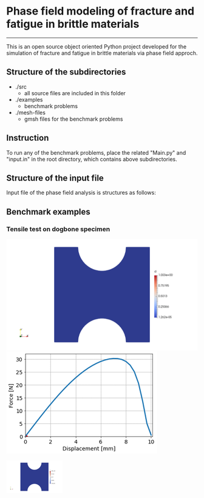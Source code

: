 # **Phase field modeling of fracture and fatigue in brittle materials**
***

This is an open source object oriented Python project developed for the simulation of fracture and fatigue in brittle materials via phase field approch. 

## Structure of the subdirectories
* ./src
  - all source files are included in this folder
* ./examples 
  - benchmark problems 
* ./mesh-files 
  - gmsh files for the benchmark problems

## Instruction
To run any of the benchmark problems, place the related "Main.py" and "input.in" in the root directory, which contains above subdirectories. 

## Structure of the input file
Input file of the phase field analysis is structures as follows:

## Benchmark examples
### Tensile test on dogbone specimen
![dogbone](https://github.com/rrezakhani/Phase-Field-Fracture/blob/main/examples/dogbone-quad/dogbone.gif) ![f-d](https://github.com/rrezakhani/Phase-Field-Fracture/blob/main/examples/dogbone-quad/force-disp.gif)

<img src="https://github.com/rrezakhani/Phase-Field-Fracture/blob/main/examples/dogbone-quad/dogbone.gif" width="148">
